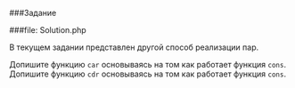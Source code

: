 ###Задание

###file: Solution.php

В текущем задании представлен другой способ реализации пар.

Допишите функцию `car` основываясь на том как работает функция `cons`.
Допишите функцию `cdr` основываясь на том как работает функция `cons`.
